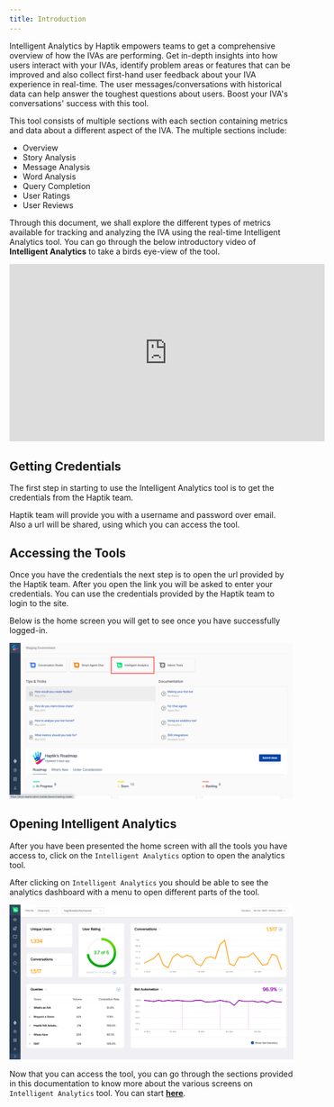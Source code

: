 ```yaml
---
title: Introduction
---
```


Intelligent Analytics by Haptik empowers teams to get a comprehensive overview of how the IVAs are performing. Get in-depth insights into how users interact with your IVAs, identify problem areas or features that can be improved and also collect first-hand user feedback about your IVA experience in real-time. The user messages/conversations with historical data can help answer the toughest questions about users. Boost your IVA's conversations' success with this tool.

This tool consists of multiple sections with each section containing metrics and data about a different aspect of the IVA. The multiple sections include:

- Overview
- Story Analysis
- Message Analysis
- Word Analysis
- Query Completion
- User Ratings
- User Reviews

Through this document, we shall explore the different types of metrics available for tracking and analyzing the IVA using the real-time Intelligent Analytics tool. You can go through the below introductory video of **Intelligent Analytics** to take a birds eye-view of the tool.

<iframe width="560" height="315" src="https://www.youtube.com/embed/0xodi9IC5eg" frameborder="0" allow="accelerometer; autoplay; clipboard-write; encrypted-media; gyroscope; picture-in-picture" allowfullscreen></iframe>

## Getting Credentials
The first step in starting to use the Intelligent Analytics tool is to get the credentials from the Haptik team.

Haptik team will provide you with a username and password over email. Also a url will be shared, using which you can access the tool.

## Accessing the Tools
Once you have the credentials the next step is to open the url provided by the Haptik team. After you open the link you will be asked to enter your credentials. You can use the credentials provided by the Haptik team to login to the site.

Below is the home screen you will get to see once you have successfully logged-in.

![Menu](assets/analyticshomescreen.png)

## Opening Intelligent Analytics
After you have been presented the home screen with all the tools you have access to, click on the `Intelligent Analytics` option to open the analytics tool.

After clicking on `Intelligent Analytics` you should be able to see the analytics dashboard with a menu to open different parts of the tool.

![Analytics Dashboard](assets/Overview1.png)

Now that you can access the tool, you can go through the sections provided in this documentation to know more about the various screens on `Intelligent Analytics` tool. You can start [**here**](https://docs.haptik.ai/bot-analytics/overview).
